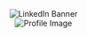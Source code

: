 
<!--
<img src="https://github.com/Divyanshu-85/Divyanshu-85/blob/main/Navy%20Blue%20Geometric%20Technology%20LinkedIn%20Banner.png">
-->

<div style="text-align: center;">
  <img src="https://github.com/Divyanshu-85/Divyanshu-85/blob/main/Navy%20Blue%20Geometric%20Technology%20LinkedIn%20Banner.png" alt="LinkedIn Banner">
</div>

<div style="text-align: center;">
  <img src="https://github.com/Divyanshu-85/Divyanshu-85/blob/main/1000179512-removebg-preview.png" alt="Profile Image">
</div>
<!--
<img src="https://github.com/Divyanshu-85/Divyanshu-85/blob/main/1000179512-removebg-preview.png">
-->
